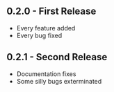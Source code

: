 ## 0.2.0 - First Release
* Every feature added
* Every bug fixed

## 0.2.1 - Second Release
* Documentation fixes
* Some silly bugs exterminated
